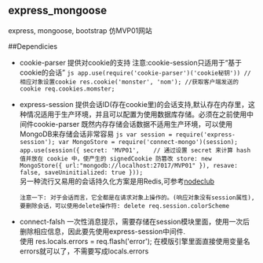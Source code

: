 ## express_mongoose

express, mongoose, bootstrap 仿MVP01网站

##Dependicies

  * cookie-parser 提供对cookie的支持   注意:cookie-session只适用于“基于cookie的会话”
        ```js
            app.use(require('cookie-parser')('cookie秘钥'))
            //相应对象设置cookie
            res.cookie('monster', 'nom');
            //获取客户端发送的cookie
            req.cookies.momster;
        ```
  * express-session 提供会话ID(存在cookie里)的会话支持,默认存在内存里，这种情况适用于生产环境，并且可以配置为使用数据库存储。必须在之前使用中间件cookie-parser
        既然内存存储会话数据不适用生产环境，可以使用MongoDB来存储会话非常容易
        ```js
            var session = require('express-session');
            var MongoStore = require('connect-mongo')(session);
            app.use(session({
                secret: 'MVP01',	// 通过设置 secret 来计算 hash 值并放在 cookie 中，使产生的 signedCookie 防篡改
                store: new MongoStore({ url:"mongodb://localhost:27017/MVP01" }),
                resave: false,
                saveUninitialized: true
            }));
        ```     
        另一种流行又易用的会话持久化方案是用Redis,可参考[nodeclub](https://github.com/cnodejs/nodeclub/blob/master/app.js) 

        注意一下: 对于会话而言，它全都是在请求对象上操作的。(响应对象没有session属性),要删除会话，可以使用delete操作符: delete req.session.colorScheme

  * connect-falsh 一次性消息提示，需要存储在session模块里面，使用一次后删除相应信息，因此要先使用express-session中间件.  
        使用 res.locals.errors = req.flash('error');  在模版引擎里面直接使用变量名errors就可以了，不需要写成locals.errors

